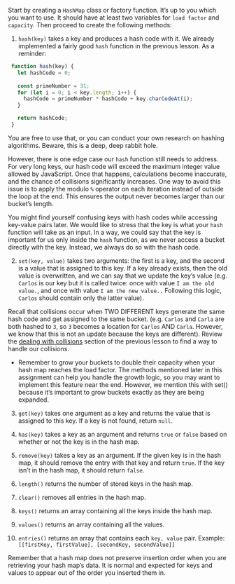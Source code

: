 Start by creating a `HashMap` class or factory function. It’s up to you which you want to use. It should have at least two variables for `load factor` and `capacity`. Then proceed to create the following methods:

1. `hash(key)` takes a key and produces a hash code with it. We already implemented a fairly good `hash` function in the previous lesson. As a reminder:
```JavaScript
 function hash(key) {
   let hashCode = 0;
      
   const primeNumber = 31;
   for (let i = 0; i < key.length; i++) {
     hashCode = primeNumber * hashCode + key.charCodeAt(i);
   }

   return hashCode;
 } 
 ```
You are free to use that, or you can conduct your own research on hashing algorithms. Beware, this is a deep, deep rabbit hole.

However, there is one edge case our `hash` function still needs to address. For very long keys, our hash code will exceed the maximum integer value allowed by JavaScript. Once that happens, calculations become inaccurate, and the chance of collisions significantly increases. One way to avoid this issue is to apply the modulo `%` operator on each iteration instead of outside the loop at the end. This ensures the output never becomes larger than our bucket’s length.

You might find yourself confusing keys with hash codes while accessing key-value pairs later. We would like to stress that the key is what your `hash` function will take as an input. In a way, we could say that the key is important for us only inside the `hash` function, as we never access a bucket directly with the key. Instead, we always do so with the hash code.

2. `set(key, value)` takes two arguments: the first is a key, and the second is a value that is assigned to this key. If a key already exists, then the old value is overwritten, and we can say that we update the key’s value (e.g. `Carlos` is our key but it is called twice: once with value `I am the old value.`, and once with value `I am the new value..` Following this logic, `Carlos` should contain only the latter value).

Recall that collisions occur when TWO DIFFERENT keys generate the same hash code and get assigned to the same bucket. (e.g. `Carlos` and `Carla` are both hashed to `3`, so `3` becomes a location for `Carlos` AND `Carla`. However, we know that this is not an update because the keys are different). Review the [dealing with collisions](https://www.theodinproject.com/lessons/javascript-hashmap-data-structure#collisions) section of the previous lesson to find a way to handle our collisions.

* Remember to grow your buckets to double their capacity when your hash map reaches the load factor. The methods mentioned later in this assignment can help you handle the growth logic, so you may want to implement this feature near the end. However, we mention this with set() because it’s important to grow buckets exactly as they are being expanded.

3. `get(key)` takes one argument as a key and returns the value that is assigned to this key. If a key is not found, return `null`.

4. `has(key)` takes a key as an argument and returns `true` or `false` based on whether or not the key is in the hash map.

5. `remove(key)` takes a key as an argument. If the given key is in the hash map, it should remove the entry with that key and return `true`. If the key isn’t in the hash map, it should return `false`.

6. `length()` returns the number of stored keys in the hash map.

7. `clear()` removes all entries in the hash map.

8. `keys()` returns an array containing all the keys inside the hash map.

9. `values()` returns an array containing all the values.

10. `entries()` returns an array that contains each `key, value` pair. Example: `[[firstKey, firstValue], [secondKey, secondValue]]`

Remember that a hash map does not preserve insertion order when you are retrieving your hash map’s data. It is normal and expected for keys and values to appear out of the order you inserted them in.
